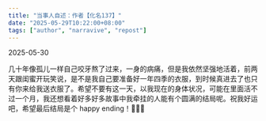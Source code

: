 ```yaml
---
title: "当事人自述：作者【化名137】" 
date: "2025-05-29T10:22:00+08:00"
tags: ["author", "narravive", "repost"] 
---
```


2025-05-30

几十年像孤儿一样自己咬牙熬了过来，一身的病痛，但是我依然坚强地活着，前两天跟闺蜜开玩笑说，是不是我自己要准备好一年四季的衣服，到时候真进去了也只有你来给我送衣服了。希望不要有这一天，以我现在的身体状况，可能在里面活不过一个月，我还想看着好多好多故事中我牵挂的人能有个圆满的结局呢。祝我好运吧，希望最后结局是个 happy ending！🙏🙏🙏
